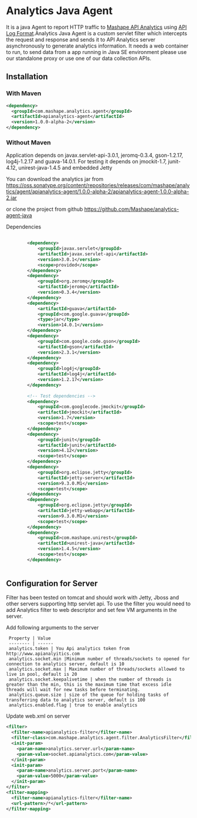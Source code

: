 # Analytics Java Agent


It is a java Agent to report HTTP traffic to [Mashape API Analytics](http://apianalytics.com/) using [API Log Format](https://github.com/APIAnalytics/spec).Analytics Java Agent is a custom servlet filter which intercepts the request and response and sends it to API Analytics server asynchronously to generate analytics information. It needs a web container to run, to send data from a app running in Java SE environment please use our standalone proxy or use one of our data collection APIs.


## Installation 

	
### With Maven


```xml
<dependency>
  <groupId>com.mashape.analytics.agent</groupId>
  <artifactId>apianalytics-agent</artifactId>
  <version>1.0.0-alpha-2</version>
</dependency>
``` 

### Without Maven



Application depends on javax.servlet-api-3.0.1, jeromq-0.3.4, gson-1.2.17, log4j-1.2.17 and guava-14.0.1. For testing it depends on jmockit-1.7, junit-4.12, 
unirest-java-1.4.5 and embedded Jetty
	
You can download the analytics jar from 
<https://oss.sonatype.org/content/repositories/releases/com/mashape/analytics/agent/apianalytics-agent/1.0.0-alpha-2/apianalytics-agent-1.0.0-alpha-2.jar>
	
or clone the project from github
<https://github.com/Mashape/analytics-agent-java>
	
Dependencies

```xml
	
		<dependency>
			<groupId>javax.servlet</groupId>
			<artifactId>javax.servlet-api</artifactId>
			<version>3.0.1</version>
			<scope>provided</scope>
		</dependency>
		<dependency>
			<groupId>org.zeromq</groupId>
			<artifactId>jeromq</artifactId>
			<version>0.3.4</version>
		</dependency>
		<dependency>
			<artifactId>guava</artifactId>
			<groupId>com.google.guava</groupId>
			<type>jar</type>
			<version>14.0.1</version>
		</dependency>
		<dependency>
			<groupId>com.google.code.gson</groupId>
			<artifactId>gson</artifactId>
			<version>2.3.1</version>
		</dependency>
		<dependency>
			<groupId>log4j</groupId>
			<artifactId>log4j</artifactId>
			<version>1.2.17</version>
		</dependency>
		
		<!-- Test dependencies -->
		<dependency>
			<groupId>com.googlecode.jmockit</groupId>
			<artifactId>jmockit</artifactId>
			<version>1.7</version>
			<scope>test</scope>
		</dependency>
		<dependency>
			<groupId>junit</groupId>
			<artifactId>junit</artifactId>
			<version>4.12</version>
			<scope>test</scope>
		</dependency>
		<dependency>
			<groupId>org.eclipse.jetty</groupId>
			<artifactId>jetty-server</artifactId>
			<version>9.3.0.M1</version>
			<scope>test</scope>
		</dependency>
		<dependency>
			<groupId>org.eclipse.jetty</groupId>
			<artifactId>jetty-webapp</artifactId>
			<version>9.3.0.M1</version>
			<scope>test</scope>
		</dependency>
		<dependency>
			<groupId>com.mashape.unirest</groupId>
			<artifactId>unirest-java</artifactId>
			<version>1.4.5</version>
			<scope>test</scope>
		</dependency>
		
```


## Configuration for Server

Filter has been tested on tomcat and should work with Jetty, Jboss and other servers supporting http servlet api. 
To use the filter you would need to add Analytics filter to web descriptor and set few VM arguments in the server.

Add following arguments to the server

     Property | Value
     -------- |	------
     analytics.token | You Api analytics token from http://www.apianalyitics.com 
     analytics.socket.min |Minimum number of threads/sockets to opened for connection to analytics server, default is 10
     analytics.socket.max | Maximum number of threads/sockets allowed to live in pool, default is 20
     analytics.socket.keepalivetime | when the number of threads is greater than the min, this is the maximum time that excess idle threads will wait for new tasks before terminating.
     analytics.queue.size | size of the queue for holding tasks of transferring data to analytics server, default is 100
     analytics.enabled.flag | true to enable analytics
	
Update web.xml on server

```xml
<filter>
  <filter-name>apianalytics-filter</filter-name>
  <filter-class>com.mashape.analytics.agent.filter.AnalyticsFilter</filter-class>
  <init-param>
    <param-name>analytics.server.url</param-name>
    <param-value>socket.apianalytics.com</param-value>
  </init-param>
  <init-param>
    <param-name>analytics.server.port</param-name>
    <param-value>5000</param-value>
  </init-param>
</filter>
<filter-mapping>
  <filter-name>apianalytics-filter</filter-name>
  <url-pattern>/*</url-pattern>
</filter-mapping> 
```
	
     



	


 
 

